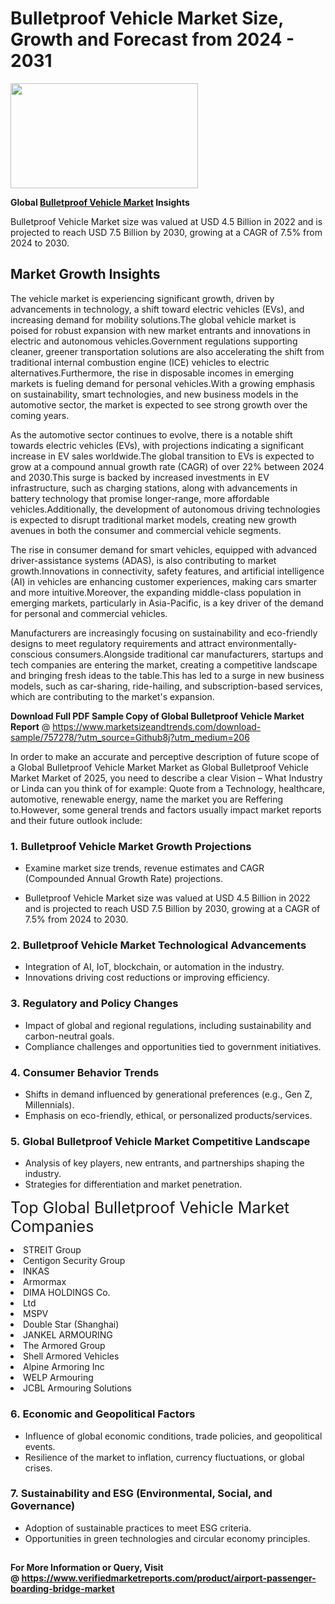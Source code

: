 <H1>Bulletproof Vehicle Market Size, Growth and Forecast from 2024 - 2031</H1><img class="aligncenter size-medium wp-image-584254" src="https://thirdeyenews.in/wp-content/uploads/2024/09/Global-Market-Research-300x168.jpeg" alt="" width="300" height="168" /><p><strong>Global&nbsp;<a href="https://www.marketsizeandtrends.com/download-sample/757278/?utm_source=Github8j?utm_medium=206">Bulletproof Vehicle Market</a> Insights</strong></p><p>Bulletproof Vehicle Market size was valued at USD 4.5 Billion in 2022 and is projected to reach USD 7.5 Billion by 2030, growing at a CAGR of 7.5% from 2024 to 2030.</p><p><h2>Market Growth Insights</h2> <p>The vehicle market is experiencing significant growth, driven by advancements in technology, a shift toward electric vehicles (EVs), and increasing demand for mobility solutions.The global vehicle market is poised for robust expansion with new market entrants and innovations in electric and autonomous vehicles.Government regulations supporting cleaner, greener transportation solutions are also accelerating the shift from traditional internal combustion engine (ICE) vehicles to electric alternatives.Furthermore, the rise in disposable incomes in emerging markets is fueling demand for personal vehicles.With a growing emphasis on sustainability, smart technologies, and new business models in the automotive sector, the market is expected to see strong growth over the coming years.</p> <p>As the automotive sector continues to evolve, there is a notable shift towards electric vehicles (EVs), with projections indicating a significant increase in EV sales worldwide.The global transition to EVs is expected to grow at a compound annual growth rate (CAGR) of over 22% between 2024 and 2030.This surge is backed by increased investments in EV infrastructure, such as charging stations, along with advancements in battery technology that promise longer-range, more affordable vehicles.Additionally, the development of autonomous driving technologies is expected to disrupt traditional market models, creating new growth avenues in both the consumer and commercial vehicle segments.</p> <p>The rise in consumer demand for smart vehicles, equipped with advanced driver-assistance systems (ADAS), is also contributing to market growth.Innovations in connectivity, safety features, and artificial intelligence (AI) in vehicles are enhancing customer experiences, making cars smarter and more intuitive.Moreover, the expanding middle-class population in emerging markets, particularly in Asia-Pacific, is a key driver of the demand for personal and commercial vehicles.</p> <p>Manufacturers are increasingly focusing on sustainability and eco-friendly designs to meet regulatory requirements and attract environmentally-conscious consumers.Alongside traditional car manufacturers, startups and tech companies are entering the market, creating a competitive landscape and bringing fresh ideas to the table.This has led to a surge in new business models, such as car-sharing, ride-hailing, and subscription-based services, which are contributing to the market's expansion.</p> <p><span class=""><strong>Download Full PDF Sample Copy of Global Bulletproof Vehicle Market Report</strong> @ <a href="https://www.marketsizeandtrends.com/download-sample/757278/?utm_source=Github8j?utm_medium=206" target="_blank">https://www.marketsizeandtrends.com/download-sample/757278/?utm_source=Github8j?utm_medium=206</a></span></p><p>In order to make an accurate and perceptive description of future scope of a Global&nbsp;Bulletproof Vehicle Market Market as Global&nbsp;Bulletproof Vehicle Market Market of 2025, you need to describe a clear Vision &ndash; What Industry or Linda can you think of for example: Quote from a Technology, healthcare, automotive, renewable energy, name the market you are Reffering to.However, some general trends and factors usually impact market reports and their future outlook include:</p><h3>1.&nbsp;<strong>Bulletproof Vehicle Market Growth Projections</strong></h3><ul><li>Examine market size trends, revenue estimates and CAGR (Compounded Annual Growth Rate) projections.</li><li><p>Bulletproof Vehicle Market size was valued at USD 4.5 Billion in 2022 and is projected to reach USD 7.5 Billion by 2030, growing at a CAGR of 7.5% from 2024 to 2030.</p></li></ul><h3>2.&nbsp;<strong>Bulletproof Vehicle Market Technological Advancements</strong></h3><ul><li>Integration of AI, IoT, blockchain, or automation in the industry.</li><li>Innovations driving cost reductions or improving efficiency.</li></ul><h3>3.&nbsp;<strong>Regulatory and Policy Changes</strong></h3><ul><li>Impact of global and regional regulations, including sustainability and carbon-neutral goals.</li><li>Compliance challenges and opportunities tied to government initiatives.</li></ul><h3>4.&nbsp;<strong>Consumer Behavior Trends</strong></h3><ul><li>Shifts in demand influenced by generational preferences (e.g., Gen Z, Millennials).</li><li>Emphasis on eco-friendly, ethical, or personalized products/services.</li></ul><h3>5.&nbsp;<strong>Global Bulletproof Vehicle Market Competitive Landscape</strong></h3><ul><li>Analysis of key players, new entrants, and partnerships shaping the industry.</li><li>Strategies for differentiation and market penetration.</li></ul><p data-pm-slice="1 1 []"><span style="color: inherit; font-family: inherit; font-size: 25px;">Top Global Bulletproof Vehicle Market Companies</span></p><div class="" data-test-id=""><p><li>STREIT Group</li><li> Centigon Security Group</li><li> INKAS</li><li> Armormax</li><li> DIMA HOLDINGS Co.</li><li> Ltd</li><li> MSPV</li><li> Double Star (Shanghai)</li><li> JANKEL ARMOURING</li><li> The Armored Group</li><li> Shell Armored Vehicles</li><li> Alpine Armoring Inc</li><li> WELP Armouring</li><li> JCBL Armouring Solutions</li></p></div><h3>6.&nbsp;<strong>Economic and Geopolitical Factors</strong></h3><ul><li>Influence of global economic conditions, trade policies, and geopolitical events.</li><li>Resilience of the market to inflation, currency fluctuations, or global crises.</li></ul><h3>7.&nbsp;<strong>Sustainability and ESG (Environmental, Social, and Governance)</strong></h3><ul><li>Adoption of sustainable practices to meet ESG criteria.</li><li>Opportunities in green technologies and circular economy principles.</li></ul><h2><strong style="font-size: 14px;">For More Information or Query, Visit @&nbsp;</strong><a style="background-color: #ffffff; font-size: 14px;" href="https://www.marketsizeandtrends.com/report/bulletproof-vehicle-market/" target="_blank">https://www.verifiedmarketreports.com/product/airport-passenger-boarding-bridge-market</a></h2>